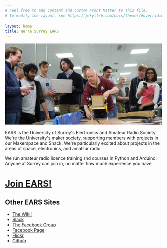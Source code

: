 ```yaml
---
# Feel free to add content and custom Front Matter to this file.
# To modify the layout, see https://jekyllrb.com/docs/themes/#overriding-theme-defaults

layout: home
title: We're Surrey EARS
---
```


<!-- # We're Surrey EARS! -->
![EARS!!!](/assets/ScraphEEpEARSBanner.jpg)

EARS is the University of Surrey's Electronics and Amateur Radio Society. We're the University's maker society, supporting members with projects in our Makerspace and Shack. We're particularly excited about projects in the areas of space, electronics, and amateur radio.

We run amateur radio licence training and courses in Python and Arduino. Anyone at Surrey can join in, no matter how much experience you have.

# [Join EARS!](https://activity.ussu.co.uk/ears/get-involved)

## Other EARS Sites
* [The Wiki!](http://wiki.surreyears.co.uk)
* [Slack](https://surreyears.slack.com)
* [The Facebook Group](https://www.facebook.com/groups/SurreyEARS/)
* [Facebook Page](https://www.facebook.com/SurreyEARS/)
* [Flickr](https://flickr.com/surreyears)
* [Github](https://github.com/SurreyEARS)
